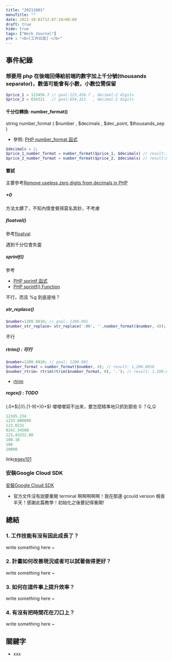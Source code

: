 ```yaml
---
title: "20211001"
menuTitle: ""
date: 2021-10-01T12:07:24+08:00
draft: true
hide: true
tags: ["Work Journal"]
pre : "<b>[工作日誌] </b>"
---
```

## 事件紀錄

### 想要用 php 在後端回傳給前端的數字加上千分號(thousands separator)，數值可能會有小數，小數位需保留

```php
$price_1 = 123456.7 // goal:123,456.7 , decimal:2 digits
$price_2 = 654321   // goal:654,321   , decimal:2 digits
```
#### 千分位轉換: number_format()
string number_format ( $number , $decimals , $dec_point, $thousands_sep )
- 參照: [PHP number_format 函式](https://www.wibibi.com/info.php?tid=412)

```php
$decimals = 2;
$price_1_number_format = number_format($price_1, $decimals) // result:123,456.70
$price_2_number_format = number_format($price_2, $decimals) // result:654,321.00
```

#### 嘗試
主要參考[Remove useless zero digits from decimals in PHP](https://stackoverflow.com/questions/14531679/remove-useless-zero-digits-from-decimals-in-php)

##### +0
方法太髒了，不知內情會覺得莫名其妙，不考慮

##### floatval()
參考[floatval](http://phpweb.hostnet.com.br/manual/fr/function.floatval.php)

遇到千分位會失靈

##### sprintf()
參考
- [PHP sprintf 函式](https://www.wibibi.com/info.php?tid=331)
- [PHP sprintf() Function](https://www.w3schools.com/php/func_string_sprintf.asp)

不行，而且 %g 到底是啥？

##### str_replace()
```php
$number=1200.0010; // goal: 1200.001
$number_str_replace= str_replace('.00', '',number_format($number, 4)); // result: 1,20010
```
不行

##### rtrim() : 可行
```php
$number=1200.0010; // goal: 1200.001
$number_format = number_format($number, 4); // result: 1,200.0010
$number_rtrim= rtrim(rtrim($number_format, 0), '.'); // result: 1,200.001
```

- [rtrim](https://www.php.net/manual/en/function.rtrim.php)

##### regex() : TODO
(\.0*$)|((\.[1-9]+)0+$)
嚶嚶嚶寫不出來，要怎麼精準地只抓到那些 0 ？Q_Q
```php
12345.234
1233.000000
123.0231
0241.34500
123,43252.00
100.10
100
10000
```
link[regex101](https://regex101.com/)


### 安裝Google Cloud SDK
[安裝Google Cloud SDK](https://penueling.com/%E6%8A%80%E8%A1%93%E7%AD%86%E8%A8%98/%E5%AE%89%E8%A3%9Dgoogle-cloud-sdk/)
- 官方文件沒有說要重開 terminal 啊啊啊啊啊！我在那邊 gcould version 檢查半天！感謝此篇教學！初始化之後要記得重開!

## 總結

### 1. 工作技能有沒有因此成長了？

write something here ~

### 2. 計畫如何改善現況或者可以試著做得更好？

write something here ~

### 3. 如何在這件事上提升效率？

write something here ~

### 4. 有沒有把時間花在刀口上？

write something here ~


## 關鍵字

- xxx

